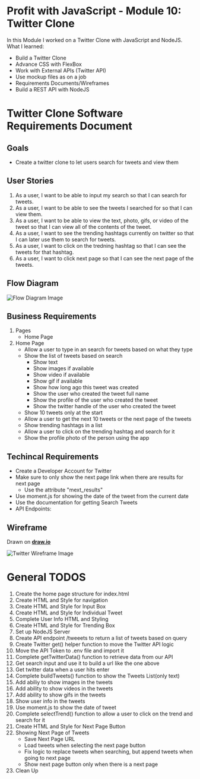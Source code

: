 # Profit with JavaScript - Module 10: Twitter Clone

In this Module I worked on a Twitter Clone with JavaScript and NodeJS. What I learned:

- Build a Twitter Clone
- Advance CSS with FlexBox
- Work with External APIs (Twitter API)
- Use mockup files as on a job
- Requirements Documents/Wireframes
- Build a REST API with NodeJS

# Twitter Clone Software Requirements Document

## Goals

- Create a twitter clone to let users search for tweets and view them

## User Stories

1. As a user, I want to be able to input my search so that I can search for tweets.
2. As a user, I want to be able to see the tweets I searched for so that I can view them.
3. As a user, I want to be able to view the text, photo, gifs, or video of the tweet so that I can view all of the contents of the tweet.
4. As a user, I want to see the trending hashtags currently on twitter so that I can later use them to search for tweets.
5. As a user, I want to click on the tredning hashtag so that I can see the tweets for that hashtag.
6. As a user, I want to click next page so that I can see the next page of the tweets.

## Flow Diagram

![Flow Diagram Image](https://raw.githubusercontent.com/MarounFahed/twitter-clone-pwj-module-10/main/Flow-Diagram.png)

## Business Requirements

1. Pages
   - Home Page
2. Home Page
   - Allow a user to type in an search for tweets based on what they type
   - Show the list of tweets based on search
     - Show text
     - Show images if available
     - Show video if available
     - Show gif if available
     - Show how long ago this tweet was created
     - Show the user who created the tweet full name
     - Show the profile of the user who created the tweet
     - Show the twitter handle of the user who created the tweet
   - Show 10 tweets only at the start
   - Allow a user to get the next 10 tweets or the next page of the tweets
   - Show trending hashtags in a list
   - Allow a user to click on the trending hashtag and search for it
   - Show the profile photo of the person using the app

## Techincal Requirements

- Create a Developer Account for Twitter
- Make sure to only show the next page link when there are results for next page
  - Use the attribute "mext_results"
- Use moment.js for showing the date of the tweet from the current date
- Use the documentation for getting Search Tweets
- API Endpoints:

## Wireframe

Drawn on **[draw.io](https://www.draw.io/)**

![Twitter Wireframe Image](https://raw.githubusercontent.com/MarounFahed/twitter-clone-pwj-module-10/main/Wireframe.drawio.png)


# General TODOS
1. Create the home page structure for index.html
2. Create HTML and Style for navigation
3. Create HTML and Style for Input Box
4. Create HTML and Style for Individual Tweet
5. Complete User Info HTML and Styling
6. Create HTML and Style for Trending Box
7. Set up NodeJS Server
8. Create API endpoint /tweeets to return a list of tweets based on query
9. Create Twitter get() helper function to move the Twitter API logic
10. Move the API Token to .env file and import it
11. Complete getTwitterData() function to retrieve data from our API
12. Get search input and use it to build a url like the one above
13. Get twitter data when a user hits enter
14. Complete buildTweets() function to show the Tweets List(only text)
15. Add abiliy to show images in the tweets
16. Add ability to show videos in the tweets
17. Add ability to show gifs in the tweets
18. Show user info in the tweets
19. Use moment.js to show the date of tweet
20. Complete selectTrend() function to allow a user to click on the trend and search for it
21. Create HTML and Style for Next Page Button
22. Showing Next Page of Tweets
    - Save Next Page URL
    - Load tweets when selecting the next page button
    - Fix logic to replace tweets when searching, but append tweets when going to next page
    - Show next page button only when there is a next page
23. Clean Up